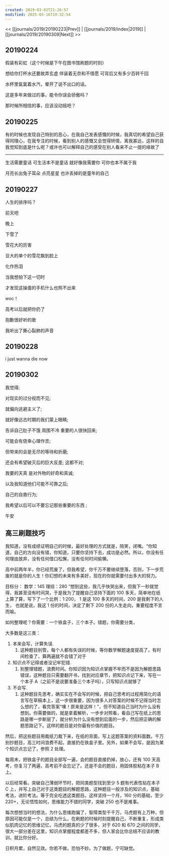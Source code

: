 ```yaml
---
created: 2019-03-02T21:26:57
modified: 2025-03-16T19:32:54
---
```


<< [[journals/2019/20190223|Prev]] | [[journals/2019/index|2019]] | [[journals/2019/20190309|Next]] >>

## 20190224

假装有彩虹（这个时候是下午在图书馆刷题的时刻）

想给你打杯水还要故弄玄虚 佯装着无奈和不情愿 可背后又有多少百转千回

水杯里氤氲着水汽，晕开了说不出口的话。

这是多年来做过的事，能令你误会骄傲吗？

那时候所相信的事，应该没动摇吧？

## 20190225

有的时候也发现自己特别的恶心，在我自己发表感慨的时候，我真切的希望自己获得同理心，在我专注的时候，看到别人的感慨又会觉得矫情，离我甚远，这样的自我觉知到底是什么呢？或许也可以解释自己的感受在别人看来不止一提的缘故了

---

生活需要童话 可生活本不是童话 就好像我需要你 可你也本不属于我

月亮长出兔子耳朵 点亮星星 也许丢掉的是童年的自己

## 20190227

人生的排序吗？

前天吧

晚上

下雪了

雪花大的厉害

豆大的单个的雪花飘到脸上

化作热泪

当我想拍下这一切时

才发现这操蛋的手机什么也照不出来

woc！

高考以后就把你扔了

抱歉很好听的歌

我听出了撕心裂肺的声音

## 20190228

i just wanna die now

## 20190302

我觉得;

对现实的过分视而不见;

就偏向逃避主义了;

就好像远古时期的我们蒙上眼睛;

告诉自己肚子不饿 周围不冷 重要的人很快回来;

可能会有侥幸心理作祟;

但带来的会是无尽的等待和折磨;

还会有希望破灭后的巨大反差; 这都不对;

我要的天真 是对外物的好奇和真诚;

以及我知道他们可能不可靠之后;

自己的自救行为;

我希望以后可以不要忘记那些重要的东西 ;

午安

## 高三刷题技巧

我知道，没有成绩证明自己的时候，最好处理的方式就是，陪笑，闭嘴。“你知道，自己的方向没有错，你知道，只要你坚持下去，成功是必然。所以，你没有任何理由放弃，没有任何借口松懈，没有任何时间偷懒。

高中前两年半，你已经荒废了，但我希望，你千万不要继续堕落，否则，下一步荒废的就是你的人生！你幻想的未来有多美好，现在的你就需要付出多大的努力。

目标分： 数学：145 理综：280 ”想到这些，我几乎快哭出来，但我下一秒就觉得，我甚至没有时间哭，于是我为了提醒自己坚持下面的 100 多天，简单地在纸上算了算，写下了一个比例：1:200， 1 是这 100 多天的时间，200 是我剩下的人生， 也就是说，我这 1 份的时间，决定了剩下 200 份的人生走向，重要程度不言而喻。

如何整理呢？你需要：一个铁盒子，三个本子。错题，你需要分类，

大多数是这三类：

1. 本来会写，计算失误.
    1. 这种题目别管，每个人都有失误的时候，等你数学解题速度提高了，有时间检查了，算两遍就不会错了对于
2. 知识点不记得或者没记牢犯错.
    1. 别整理错题，浪费时间。你知识因为知识点掌握不牢而不是因为解题思路错误，这种题目只需要翻开书，找到对应章节，把知识点记下来，写在一个本子 A（之前不是说要准备三个本子吗），只写知识点就够了
3. 不会写.
    1. 这种题目先思考，确实实在不会写的时候，把自己思考的过程用简化的语言写在草稿本上，这一步很重要，因为很多人对答案的时候不记得当时怎么想的了，看完答案“噢！原来是这样！”，但不知道自己当时为什么没有想到。你需要做的，就是拿着解析，一步步对照看，看自己写在纸上的思路是哪一步断层了，就分析为什么没有想到后面的一步，然后把正确的解题思路记下。这样的题目是对你最有价值的题目。

然后，把这些题目用裁纸刀裁下来，在纸的背面，写上这题答案的资料面数。千万别抄题目，高三时间浪费不起。直接扔在铁盒子里。另外，如果不会写，是因为某个知识点忘记了，参照 2 处理。

每周末，把铁盒子的题目全部写一遍，会的题目直接扔掉，放心，还有 100 天高考，你复习了两遍，高考前不会忘记了。还是不会的题目，用固体胶粘在本子 B 上。

以后经常看。突破自己薄弱环节时，把同类题型找到至少 5 题有代表性贴在本子 C 上，并写上自己对于这类题目的解题思路，这种题目一般涉及的知识点，基础考法，进阶考法。等于完全吃透这类题目。这样坚持一个月，160 分的基础，至少 220+，无论悟性如何，思维能力不错的同学，突破 250 也不是难事。

每次想想当时的想法，为什么思维跑偏了，智障类型千千万，马虎题有上万种，但原因可能仅是一个，总结为什么，在刷题的时候时刻提醒自己，不断重复，形成类似肌肉记忆的思维记忆，马虎的题真的少了很多，对于 620 和 670 之间的同学，很大一部分差在这里，知识点掌握程度都差不多，但人家会比你总结不应该的教训，就比你分好。

日积月累，自然见效。你若不做，恐怕不妙。为了做题，宁可缺觉。
